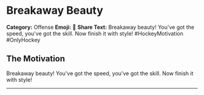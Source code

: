 # Breakaway Beauty

**Category:** Offense
**Emoji:** 🎯
**Share Text:** Breakaway beauty! You've got the speed, you've got the skill. Now finish it with style! #HockeyMotivation #OnlyHockey

## The Motivation

Breakaway beauty! You've got the speed, you've got the skill. Now finish it with style!

---
